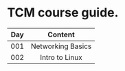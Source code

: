 # TCM course guide.

| Day |      Content      |
|:---:|:-----------------:|
| 001 | Networking Basics |
| 002 |   Intro to Linux  |
